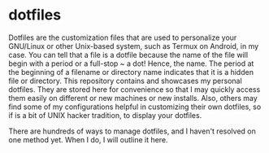 # dotfiles

Dotfiles are the customization files that are used to personalize your GNU/Linux or other Unix-based system, such as Termux on Android, in my case.  You can tell that a file is a dotfile because the name of the file will begin with a period or a full-stop ~ a dot! Hence, the name. The period at the beginning of a filename or directory name indicates that it is a hidden file or directory.  This repository contains and showcases my personal dotfiles. They are stored here for convenience so that I may quickly access them easily on different or new machines or new installs.  Also, others may find some of my configurations helpful in customizing their own dotfiles, so if is a bit of UNIX hacker tradition, to display your dotfiles. 

There are hundreds of ways to manage dotfiles, and I haven't resolved on one method yet. When I do, I will outline it here. 

